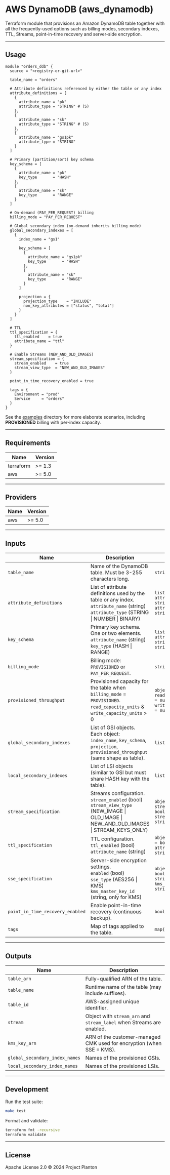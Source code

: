 # AWS DynamoDB (aws_dynamodb)

Terraform module that provisions an Amazon DynamoDB table together with all the frequently-used options such as billing modes, secondary indexes, TTL, Streams, point-in-time recovery and server-side encryption.

---

## Usage

```hcl
module "orders_ddb" {
  source = "<registry-or-git-url>"

  table_name = "orders"

  # Attribute definitions referenced by either the table or any index
  attribute_definitions = [
    {
      attribute_name = "pk"
      attribute_type = "STRING" # (S)
    },
    {
      attribute_name = "sk"
      attribute_type = "STRING" # (S)
    },
    {
      attribute_name = "gs1pk"
      attribute_type = "STRING"
    }
  ]

  # Primary (partition/sort) key schema
  key_schema = [
    {
      attribute_name = "pk"
      key_type       = "HASH"
    },
    {
      attribute_name = "sk"
      key_type       = "RANGE"
    }
  ]

  # On-demand (PAY_PER_REQUEST) billing
  billing_mode = "PAY_PER_REQUEST"

  # Global secondary index (on-demand inherits billing mode)
  global_secondary_indexes = [
    {
      index_name = "gs1"

      key_schema = [
        {
          attribute_name = "gs1pk"
          key_type       = "HASH"
        },
        {
          attribute_name = "sk"
          key_type       = "RANGE"
        }
      ]

      projection = {
        projection_type    = "INCLUDE"
        non_key_attributes = ["status", "total"]
      }
    }
  ]

  # TTL
  ttl_specification = {
    ttl_enabled    = true
    attribute_name = "ttl"
  }

  # Enable Streams (NEW_AND_OLD_IMAGES)
  stream_specification = {
    stream_enabled    = true
    stream_view_type  = "NEW_AND_OLD_IMAGES"
  }

  point_in_time_recovery_enabled = true

  tags = {
    Environment = "prod"
    Service     = "orders"
  }
}
```

See the [examples](./examples/) directory for more elaborate scenarios, including **PROVISIONED** billing with per-index capacity.

---

## Requirements

| Name | Version |
|------|---------|
| terraform | >= 1.3 |
| aws | >= 5.0 |

---

## Providers

| Name | Version |
|------|---------|
| aws | >= 5.0 |

---

## Inputs

| Name | Description | Type | Default | Required |
|------|-------------|------|---------|:--------:|
| `table_name` | Name of the DynamoDB table. Must be 3-255 characters long. | `string` | n/a | **yes** |
| `attribute_definitions` | List of attribute definitions used by the table or any index.<br>`attribute_name` (string)<br>`attribute_type` (STRING \| NUMBER \| BINARY) | `list(object({ attribute_name = string, attribute_type = string }))` | n/a | **yes** |
| `key_schema` | Primary key schema. One or two elements.<br>`attribute_name` (string)<br>`key_type` (HASH \| RANGE) | `list(object({ attribute_name = string, key_type = string }))` | n/a | **yes** |
| `billing_mode` | Billing mode: `PROVISIONED` or `PAY_PER_REQUEST`. | `string` | `"PAY_PER_REQUEST"` | no |
| `provisioned_throughput` | Provisioned capacity for the table when `billing_mode` = `PROVISIONED`.<br>`read_capacity_units` & `write_capacity_units` > 0 | `object({ read_capacity_units = number, write_capacity_units = number })` | `null` | conditional |
| `global_secondary_indexes` | List of GSI objects.<br>Each object:<br>`index_name`, `key_schema`, `projection`, `provisioned_throughput` (same shape as table). | `list(any)` | `[]` | no |
| `local_secondary_indexes` | List of LSI objects (similar to GSI but must share HASH key with the table). | `list(any)` | `[]` | no |
| `stream_specification` | Streams configuration.<br>`stream_enabled` (bool)<br>`stream_view_type` (NEW_IMAGE \| OLD_IMAGE \| NEW_AND_OLD_IMAGES \| STREAM_KEYS_ONLY) | `object({ stream_enabled = bool, stream_view_type = string })` | `{ stream_enabled = false }` | no |
| `ttl_specification` | TTL configuration.<br>`ttl_enabled` (bool)<br>`attribute_name` (string) | `object({ ttl_enabled = bool, attribute_name = string })` | `{ ttl_enabled = false }` | no |
| `sse_specification` | Server-side encryption settings.<br>`enabled` (bool)<br>`sse_type` (AES256 \| KMS)<br>`kms_master_key_id` (string, only for KMS) | `object({ enabled = bool, sse_type = string, kms_master_key_id = string })` | `{ enabled = false }` | no |
| `point_in_time_recovery_enabled` | Enable point-in-time recovery (continuous backup). | `bool` | `false` | no |
| `tags` | Map of tags applied to the table. | `map(string)` | `{}` | no |

---

## Outputs

| Name | Description |
|------|-------------|
| `table_arn` | Fully-qualified ARN of the table. |
| `table_name` | Runtime name of the table (may include suffixes). |
| `table_id` | AWS-assigned unique identifier. |
| `stream` | Object with `stream_arn` and `stream_label` when Streams are enabled. |
| `kms_key_arn` | ARN of the customer-managed CMK used for encryption (when SSE = KMS). |
| `global_secondary_index_names` | Names of the provisioned GSIs. |
| `local_secondary_index_names` | Names of the provisioned LSIs. |

---

## Development

Run the test suite:

```bash
make test
```

Format and validate:

```bash
terraform fmt -recursive
terraform validate
```

---

## License

Apache License 2.0 © 2024 Project Planton
